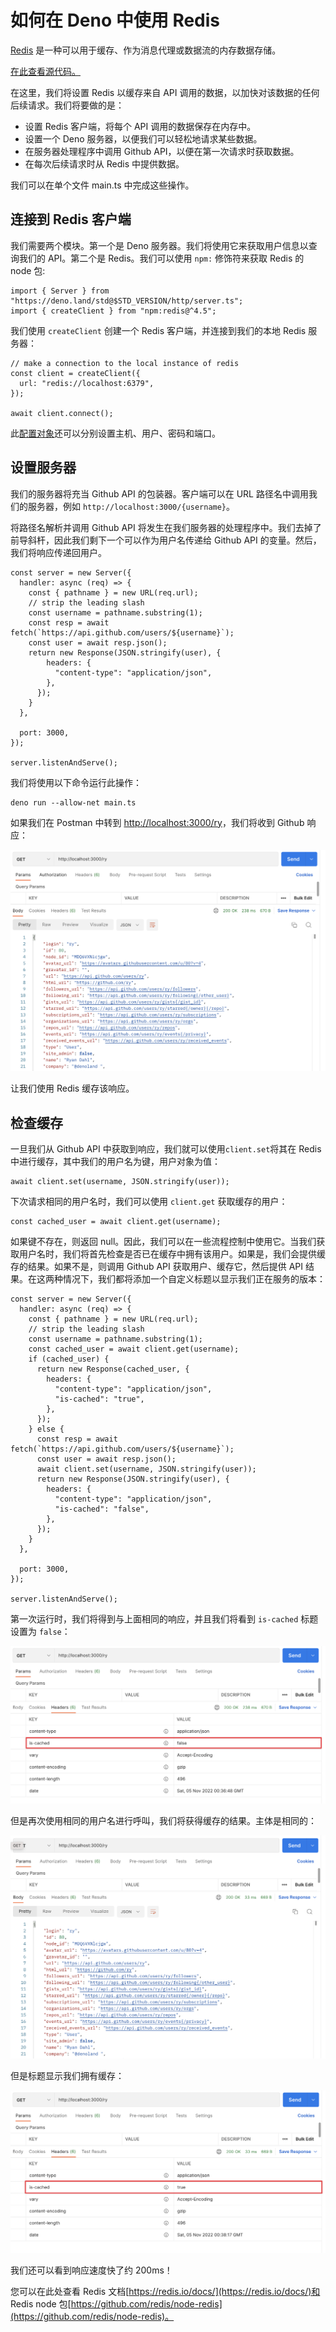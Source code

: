 # 如何在 Deno 中使用 Redis

[Redis](https://redis.io/)
是一种可以用于缓存、作为消息代理或数据流的内存数据存储。

[在此查看源代码。](https://github.com/denoland/examples/tree/main/with-redis)

在这里，我们将设置 Redis 以缓存来自 API
调用的数据，以加快对该数据的任何后续请求。我们将要做的是：

- 设置 Redis 客户端，将每个 API 调用的数据保存在内存中。
- 设置一个 Deno 服务器，以便我们可以轻松地请求某些数据。
- 在服务器处理程序中调用 Github API，以便在第一次请求时获取数据。
- 在每次后续请求时从 Redis 中提供数据。

我们可以在单个文件 main.ts 中完成这些操作。

## 连接到 Redis 客户端

我们需要两个模块。第一个是 Deno 服务器。我们将使用它来获取用户信息以查询我们的
API。第二个是 Redis。我们可以使用 `npm:` 修饰符来获取 Redis 的 node 包:

```tsx, ignore
import { Server } from "https://deno.land/std@$STD_VERSION/http/server.ts";
import { createClient } from "npm:redis@^4.5";
```

我们使用 `createClient` 创建一个 Redis 客户端，并连接到我们的本地 Redis 服务器：

```tsx, ignore
// make a connection to the local instance of redis
const client = createClient({
  url: "redis://localhost:6379",
});

await client.connect();
```

此[配置对象](https://github.com/redis/node-redis/blob/master/docs/client-configuration.md)还可以分别设置主机、用户、密码和端口。

## 设置服务器

我们的服务器将充当 Github API 的包装器。客户端可以在 URL
路径名中调用我们的服务器，例如 `http://localhost:3000/{username}`。

将路径名解析并调用 Github API
将发生在我们服务器的处理程序中。我们去掉了前导斜杆，因此我们剩下一个可以作为用户名传递给
Github API 的变量。然后，我们将响应传递回用户。

```tsx, ignore
const server = new Server({
  handler: async (req) => {
    const { pathname } = new URL(req.url);
    // strip the leading slash
    const username = pathname.substring(1);
    const resp = await fetch(`https://api.github.com/users/${username}`);
    const user = await resp.json();
    return new Response(JSON.stringify(user), {
        headers: {
          "content-type": "application/json",
        },
      });
    }
  },

  port: 3000,
});

server.listenAndServe();
```

我们将使用以下命令运行此操作：

```tsx, ignore
deno run --allow-net main.ts
```

如果我们在 Postman 中转到
[http://localhost:3000/ry](http://localhost:3000/ry)，我们将收到 Github 响应：

![uncached-redis-body.png](../../images/how-to/redis/uncached-redis-body.png)

让我们使用 Redis 缓存该响应。

## 检查缓存

一旦我们从 Github API 中获取到响应，我们就可以使用`client.set`将其在 Redis
中进行缓存，其中我们的用户名为键，用户对象为值：

```tsx, ignore
await client.set(username, JSON.stringify(user));
```

下次请求相同的用户名时，我们可以使用 `client.get` 获取缓存的用户：

```tsx, ignore
const cached_user = await client.get(username);
```

如果键不存在，则返回
null。因此，我们可以在一些流程控制中使用它。当我们获取用户名时，我们将首先检查是否已在缓存中拥有该用户。如果是，我们会提供缓存的结果。如果不是，则调用
Github API 获取用户、缓存它，然后提供 API
结果。在这两种情况下，我们都将添加一个自定义标题以显示我们正在服务的版本：

```tsx, ignore
const server = new Server({
  handler: async (req) => {
    const { pathname } = new URL(req.url);
    // strip the leading slash
    const username = pathname.substring(1);
    const cached_user = await client.get(username);
    if (cached_user) {
      return new Response(cached_user, {
        headers: {
          "content-type": "application/json",
          "is-cached": "true",
        },
      });
    } else {
      const resp = await fetch(`https://api.github.com/users/${username}`);
      const user = await resp.json();
      await client.set(username, JSON.stringify(user));
      return new Response(JSON.stringify(user), {
        headers: {
          "content-type": "application/json",
          "is-cached": "false",
        },
      });
    }
  },

  port: 3000,
});

server.listenAndServe();
```

第一次运行时，我们将得到与上面相同的响应，并且我们将看到 `is-cached` 标题设置为
`false`：

![uncached-redis-header.png](../../images/how-to/redis/uncached-redis-header.png)

但是再次使用相同的用户名进行呼叫，我们将获得缓存的结果。主体是相同的：

![cached-redis-body.png](../../images/how-to/redis/cached-redis-body.png)

但是标题显示我们拥有缓存：

![cached-redis-header.png](../../images/how-to/redis/cached-redis-header.png)

我们还可以看到响应速度快了约 200ms！

您可以在此处查看 Redis 文档[https://redis.io/docs/](https://redis.io/docs/)和
Redis node
包[https://github.com/redis/node-redis](https://github.com/redis/node-redis)。
